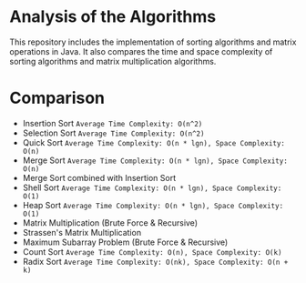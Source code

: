 # Analysis of the Algorithms
This repository includes the implementation of sorting algorithms and matrix operations in Java. It also compares the time and space complexity of sorting algorithms and matrix multiplication algorithms.

# Comparison
- Insertion Sort `Average Time Complexity: O(n^2)`
- Selection Sort `Average Time Complexity: O(n^2)`
- Quick Sort `Average Time Complexity: O(n * lgn), Space Complexity: O(n)`
- Merge Sort `Average Time Complexity: O(n * lgn), Space Complexity: O(n)`
- Merge Sort combined with Insertion Sort
- Shell Sort `Average Time Complexity: O(n * lgn), Space Complexity: O(1)`
- Heap Sort `Average Time Complexity: O(n * lgn), Space Complexity: O(1)`
- Matrix Multiplication (Brute Force & Recursive)
- Strassen's Matrix Multiplication
- Maximum Subarray Problem (Brute Force & Recursive)
- Count Sort `Average Time Complexity: O(n), Space Complexity: O(k)`
- Radix Sort `Average Time Complexity: O(nk), Space Complexity: O(n + k)`
